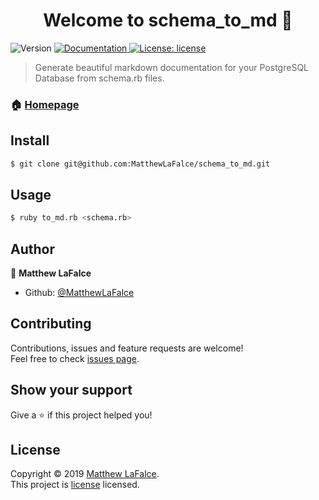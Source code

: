 <h1 align="center">Welcome to schema_to_md 👋</h1>
<p>
  <img alt="Version" src="https://img.shields.io/badge/version-v1.0-blue.svg?cacheSeconds=2592000" />
  <a href="https://github.com/MatthewLaFalce/schema_to_md/blob/master/README.md">
    <img alt="Documentation" src="https://img.shields.io/badge/documentation-yes-brightgreen.svg" target="_blank" />
  </a>
  <a href="licenseurl">
    <img alt="License: license" src="https://img.shields.io/badge/License-license-yellow.svg" target="_blank" />
  </a>
</p>

> Generate beautiful markdown documentation for your PostgreSQL Database from schema.rb files.

### 🏠 [Homepage](https://github.com/MatthewLaFalce/schema_to_md)

## Install

```bash
$ git clone git@github.com:MatthewLaFalce/schema_to_md.git
```

## Usage

```bash
$ ruby to_md.rb <schema.rb>
```

## Author

👤 **Matthew LaFalce**

* Github: [@MatthewLaFalce](https://github.com/MatthewLaFalce)

## Contributing

Contributions, issues and feature requests are welcome!<br />Feel free to check [issues page](https://github.com/MatthewLaFalce/schema_to_md/issues).

## Show your support

Give a ⭐️ if this project helped you!

## License

Copyright © 2019 [Matthew LaFalce](https://github.com/MatthewLaFalce).<br />
This project is [license](licenseurl) licensed.

